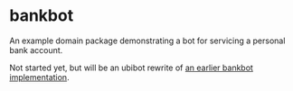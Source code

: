 # bankbot
An example domain package demonstrating a bot for servicing a personal bank account.

Not started yet, but will be an ubibot rewrite of [an earlier bankbot implementation](https://github.com/numical/bankbot).


